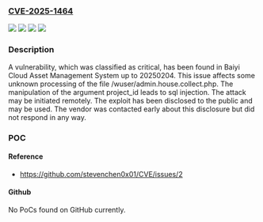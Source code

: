 ### [CVE-2025-1464](https://cve.mitre.org/cgi-bin/cvename.cgi?name=CVE-2025-1464)
![](https://img.shields.io/static/v1?label=Product&message=Cloud%20Asset%20Management%20System&color=blue)
![](https://img.shields.io/static/v1?label=Version&message=%3D%2020250204%20&color=brighgreen)
![](https://img.shields.io/static/v1?label=Vulnerability&message=Injection&color=brighgreen)
![](https://img.shields.io/static/v1?label=Vulnerability&message=SQL%20Injection&color=brighgreen)

### Description

A vulnerability, which was classified as critical, has been found in Baiyi Cloud Asset Management System up to 20250204. This issue affects some unknown processing of the file /wuser/admin.house.collect.php. The manipulation of the argument project_id leads to sql injection. The attack may be initiated remotely. The exploit has been disclosed to the public and may be used. The vendor was contacted early about this disclosure but did not respond in any way.

### POC

#### Reference
- https://github.com/stevenchen0x01/CVE/issues/2

#### Github
No PoCs found on GitHub currently.

